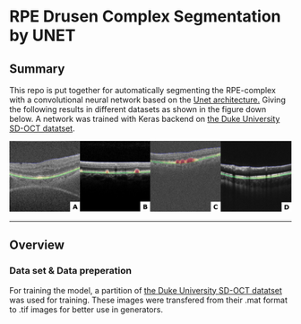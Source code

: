 # RPE Drusen Complex Segmentation by UNET 

## Summary

This repo is put together for automatically segmenting the RPE-complex with a convolutional neural network based on the [Unet architecture.](http://lmb.informatik.uni-freiburg.de/people/ronneber/u-net/) Giving the following results in different datasets as shown in the figure down below. A network was trained with Keras backend on [the Duke University SD-OCT datatset](http://people.duke.edu/~sf59/RPEDC_Ophth_2013_dataset.htm). 

![images/predictions.png](images/predictions.png)

---
## Overview

### Data set & Data preperation
For training the model, a partition of [the Duke University SD-OCT datatset](http://people.duke.edu/~sf59/RPEDC_Ophth_2013_dataset.htm) was used for training. These images were transfered from their .mat format to .tif images for better use in generators.  



